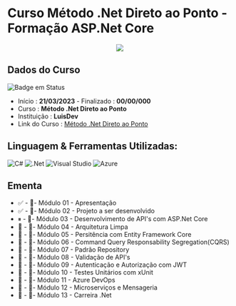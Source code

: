 # Curso Método .Net Direto ao Ponto - Formação ASP.Net Core

<div align="center">
  <img src="https://user-images.githubusercontent.com/125761885/219911472-413db38d-f0bf-417a-b67b-def3ec3fb966.png" >
</div>

## Dados do Curso
![Badge em Status](https://img.shields.io/badge/STATUS-PENDENTE-red?style=for-the-badge)

* Início :  <b>21/03/2023</b> - Finalizado : <b>00/00/000 </b>
* Curso : <b>Método .Net Direto ao Ponto</b>
* Instituição : <b>LuisDev</b>
* Link do Curso : [Método .Net Direto ao Ponto](https://www.luisdev.com.br/cursos-e-mentorias/)

## Linguagem & Ferramentas Utilizadas: 

![C#](https://img.shields.io/badge/c%23-%23239120.svg?style=for-the-badge&logo=c-sharp&logoColor=white)
![.Net](https://img.shields.io/badge/.NET-5C2D91?style=for-the-badge&logo=.net&logoColor=white)
![Visual Studio](https://img.shields.io/badge/Visual%20Studio-5C2D91.svg?style=for-the-badge&logo=visual-studio&logoColor=white)
![Azure](https://img.shields.io/badge/azure-%230072C6.svg?style=for-the-badge&logo=microsoftazure&logoColor=white)


## Ementa
* ✅ - 📁- Módulo 01 - Apresentação
* ✅ - 📁- Módulo 02 - Projeto a ser desenvolvido
* ⏸ - 📁- Módulo 03 - Desenvolvimento de API's com ASP.Net Core
* 🔳 - 📁- Módulo 04 - Arquitetura Limpa
* 🔳 - 📁- Módulo 05 - Persitência com Entity Framework Core
* 🔳 - 📁- Módulo 06 - Command Query Responsability Segregation(CQRS)
* 🔳 - 📁- Módulo 07 - Padrão Repository
* 🔳 - 📁- Módulo 08 - Validação de API's
* 🔳 - 📁- Módulo 09 - Autenticação e Autorização com JWT
* 🔳 - 📁- Módulo 10 - Testes Unitários com xUnit
* 🔳 - 📁- Módulo 11 - Azure DevOps
* 🔳 - 📁- Módulo 12 - Microserviços e Mensageria 
* 🔳 - 📁- Módulo 13 - Carreira .Net
